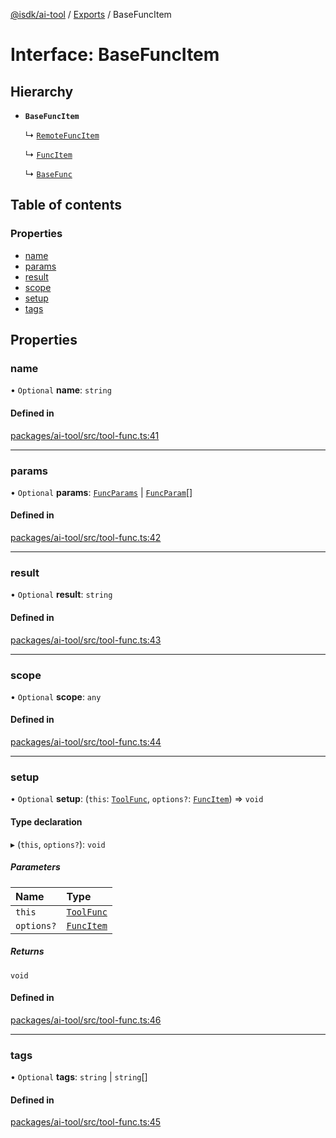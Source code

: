 [@isdk/ai-tool](../README.md) / [Exports](../modules.md) / BaseFuncItem

# Interface: BaseFuncItem

## Hierarchy

- **`BaseFuncItem`**

  ↳ [`RemoteFuncItem`](RemoteFuncItem.md)

  ↳ [`FuncItem`](FuncItem.md)

  ↳ [`BaseFunc`](BaseFunc.md)

## Table of contents

### Properties

- [name](BaseFuncItem.md#name)
- [params](BaseFuncItem.md#params)
- [result](BaseFuncItem.md#result)
- [scope](BaseFuncItem.md#scope)
- [setup](BaseFuncItem.md#setup)
- [tags](BaseFuncItem.md#tags)

## Properties

### name

• `Optional` **name**: `string`

#### Defined in

[packages/ai-tool/src/tool-func.ts:41](https://github.com/isdk/ai-tool.js/blob/409aab70514a73e5edfa59ea25e4ee1fe316b26d/src/tool-func.ts#L41)

___

### params

• `Optional` **params**: [`FuncParams`](FuncParams.md) \| [`FuncParam`](FuncParam.md)[]

#### Defined in

[packages/ai-tool/src/tool-func.ts:42](https://github.com/isdk/ai-tool.js/blob/409aab70514a73e5edfa59ea25e4ee1fe316b26d/src/tool-func.ts#L42)

___

### result

• `Optional` **result**: `string`

#### Defined in

[packages/ai-tool/src/tool-func.ts:43](https://github.com/isdk/ai-tool.js/blob/409aab70514a73e5edfa59ea25e4ee1fe316b26d/src/tool-func.ts#L43)

___

### scope

• `Optional` **scope**: `any`

#### Defined in

[packages/ai-tool/src/tool-func.ts:44](https://github.com/isdk/ai-tool.js/blob/409aab70514a73e5edfa59ea25e4ee1fe316b26d/src/tool-func.ts#L44)

___

### setup

• `Optional` **setup**: (`this`: [`ToolFunc`](../classes/ToolFunc.md), `options?`: [`FuncItem`](FuncItem.md)) => `void`

#### Type declaration

▸ (`this`, `options?`): `void`

##### Parameters

| Name | Type |
| :------ | :------ |
| `this` | [`ToolFunc`](../classes/ToolFunc.md) |
| `options?` | [`FuncItem`](FuncItem.md) |

##### Returns

`void`

#### Defined in

[packages/ai-tool/src/tool-func.ts:46](https://github.com/isdk/ai-tool.js/blob/409aab70514a73e5edfa59ea25e4ee1fe316b26d/src/tool-func.ts#L46)

___

### tags

• `Optional` **tags**: `string` \| `string`[]

#### Defined in

[packages/ai-tool/src/tool-func.ts:45](https://github.com/isdk/ai-tool.js/blob/409aab70514a73e5edfa59ea25e4ee1fe316b26d/src/tool-func.ts#L45)
